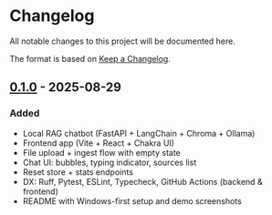 # Changelog
All notable changes to this project will be documented here.

The format is based on [Keep a Changelog](https://keepachangelog.com/en/1.0.0/).

## [0.1.0] - 2025-08-29
### Added
- Local RAG chatbot (FastAPI + LangChain + Chroma + Ollama)
- Frontend app (Vite + React + Chakra UI)
- File upload + ingest flow with empty state
- Chat UI: bubbles, typing indicator, sources list
- Reset store + stats endpoints
- DX: Ruff, Pytest, ESLint, Typecheck, GitHub Actions (backend & frontend)
- README with Windows-first setup and demo screenshots

[0.1.0]: https://github.com/thereds11/ChatMyDocs/releases/tag/v0.1.0
